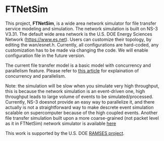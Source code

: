# FTNetSim

This project, **FTNetSim**, is a wide area network simulator for file transfer service modeling and simulation.
The network simulation is built on NS-3 V3.31.
The default wide area network is the U.S. DOE Energy Sciences Network (https://www.es.net). 
Users can customize their topology, by editing the wan/esnet.h.
Currently, all configurations are hard-coded, any customization has to be made via changing the code. 
We will enable configuration file in the future version.

The current file transfer model is a basic model with concurrency and parallelism feature. 
Please refer to [this article](https://doi.org/10.1016/j.future.2018.05.051) for explaination of concurrency and parallelism.

Note: the simulation will be slow when you simulate very high throughput, this is because the network simulation is an event-driven one, 
high throughput leads to large volume of events to be simulated/processed. 
Currently, NS-3 doesnot provide an easy way to parallelize it, 
and there actually is not a straightforward way to make descrete event simulation scalable on supercomputer because of the high coupled events. 
Another file transfer simulation built upon a more coarse-grained (not packet level as it in FTNetSim) network simulator is available [here](https://github.com/ramsesproject/superfacility)

This work is supported by the U.S. DOE [RAMSES project](https://ramsesproject.github.io). 
